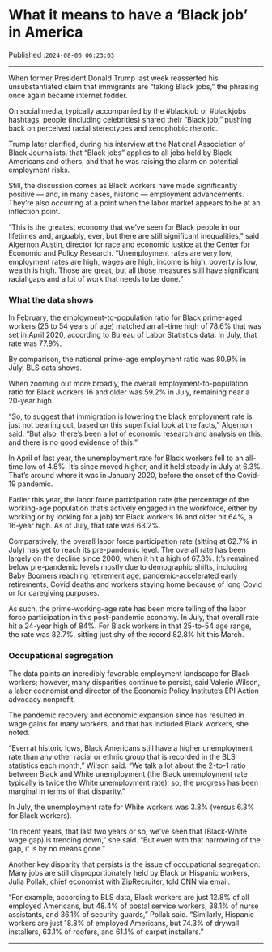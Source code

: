 # What it means to have a ‘Black job’ in America

Published :`2024-08-06 06:23:03`

---

When former President Donald Trump last week reasserted his unsubstantiated claim that immigrants are “taking Black jobs,” the phrasing once again became internet fodder.

On social media, typically accompanied by the #blackjob or #blackjobs hashtags, people (including celebrities) shared their “Black job,” pushing back on perceived racial stereotypes and xenophobic rhetoric.

Trump later clarified, during his interview at the National Association of Black Journalists, that “Black jobs” applies to all jobs held by Black Americans and others, and that he was raising the alarm on potential employment risks.

Still, the discussion comes as Black workers have made significantly positive — and, in many cases, historic — employment advancements. They’re also occurring at a point when the labor market appears to be at an inflection point.

“This is the greatest economy that we’ve seen for Black people in our lifetimes and, arguably, ever, but there are still significant inequalities,” said Algernon Austin, director for race and economic justice at the Center for Economic and Policy Research. “Unemployment rates are very low, employment rates are high, wages are high, income is high, poverty is low, wealth is high. Those are great, but all those measures still have significant racial gaps and a lot of work that needs to be done.”

### What the data shows

In February, the employment-to-population ratio for Black prime-aged workers (25 to 54 years of age) matched an all-time high of 78.6% that was set in April 2020, according to Bureau of Labor Statistics data. In July, that rate was 77.9%.

By comparison, the national prime-age employment ratio was 80.9% in July, BLS data shows.

When zooming out more broadly, the overall employment-to-population ratio for Black workers 16 and older was 59.2% in July, remaining near a 20-year high.

“So, to suggest that immigration is lowering the black employment rate is just not bearing out, based on this superficial look at the facts,” Algernon said. “But also, there’s been a lot of economic research and analysis on this, and there is no good evidence of this.”

In April of last year, the unemployment rate for Black workers fell to an all-time low of 4.8%. It’s since moved higher, and it held steady in July at 6.3%. That’s around where it was in January 2020, before the onset of the Covid-19 pandemic.

Earlier this year, the labor force participation rate (the percentage of the working-age population that’s actively engaged in the workforce, either by working or by looking for a job) for Black workers 16 and older hit 64%, a 16-year high. As of July, that rate was 63.2%.

Comparatively, the overall labor force participation rate (sitting at 62.7% in July) has yet to reach its pre-pandemic level. The overall rate has been largely on the decline since 2000, when it hit a high of 67.3%. It’s remained below pre-pandemic levels mostly due to demographic shifts, including Baby Boomers reaching retirement age, pandemic-accelerated early retirements, Covid deaths and workers staying home because of long Covid or for caregiving purposes.

As such, the prime-working-age rate has been more telling of the labor force participation in this post-pandemic economy. In July, that overall rate hit a 24-year high of 84%. For Black workers in that 25-to-54 age range, the rate was 82.7%, sitting just shy of the record 82.8% hit this March.

### Occupational segregation

The data paints an incredibly favorable employment landscape for Black workers; however, many disparities continue to persist, said Valerie Wilson, a labor economist and director of the Economic Policy Institute’s EPI Action advocacy nonprofit.

The pandemic recovery and economic expansion since has resulted in wage gains for many workers, and that has included Black workers, she noted.

“Even at historic lows, Black Americans still have a higher unemployment rate than any other racial or ethnic group that is recorded in the BLS statistics each month,” Wilson said. “We talk a lot about the 2-to-1 ratio between Black and White unemployment (the Black unemployment rate typically is twice the White unemployment rate), so, the progress has been marginal in terms of that disparity.”

In July, the unemployment rate for White workers was 3.8% (versus 6.3% for Black workers).

“In recent years, that last two years or so, we’ve seen that (Black-White wage gap) is trending down,” she said. “But even with that narrowing of the gap, it is by no means gone.”

Another key disparity that persists is the issue of occupational segregation: Many jobs are still disproportionately held by Black or Hispanic workers, Julia Pollak, chief economist with ZipRecruiter, told CNN via email.

“For example, according to BLS data, Black workers are just 12.8% of all employed Americans, but 48.4% of postal service workers, 38.1% of nurse assistants, and 36.1% of security guards,” Pollak said. “Similarly, Hispanic workers are just 18.8% of employed Americans, but 74.3% of drywall installers, 63.1% of roofers, and 61.1% of carpet installers.”

---

